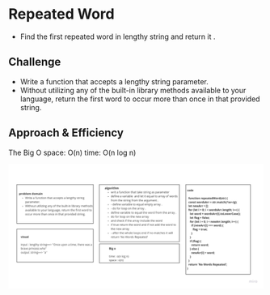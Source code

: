 # Repeated Word
- Find the first repeated word in  lengthy string and return it .

## Challenge
- Write a function that accepts a lengthy string parameter.
- Without utilizing any of the built-in library methods available to your language, return the first word to occur more than once in that provided string.

## Approach & Efficiency
The Big O
space: O(n)
time: O(n log n)


![](/assets/challenge31.jpg)